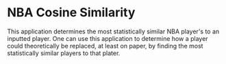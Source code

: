 # NBA Cosine Similarity
This application determines the most statistically similar NBA player's to an inputted player. One can use this application to determine how a player could theoretically be replaced, at least on paper, by finding the most statistically similar players to that plater.
